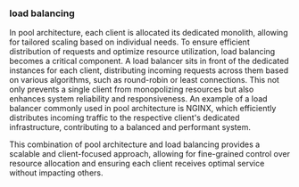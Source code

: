 ### load balancing

In pool architecture, each client is allocated its dedicated monolith, allowing for tailored scaling based on individual needs. To ensure efficient distribution of requests and optimize resource utilization, load balancing becomes a critical component. A load balancer sits in front of the dedicated instances for each client, distributing incoming requests across them based on various algorithms, such as round-robin or least connections. This not only prevents a single client from monopolizing resources but also enhances system reliability and responsiveness. An example of a load balancer commonly used in pool architecture is NGINX, which efficiently distributes incoming traffic to the respective client's dedicated infrastructure, contributing to a balanced and performant system.

This combination of pool architecture and load balancing provides a scalable and client-focused approach, allowing for fine-grained control over resource allocation and ensuring each client receives optimal service without impacting others.
